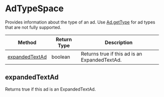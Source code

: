 # AdTypeSpace
Provides information about the type of an ad. Use [Ad.getType](./Ad#getType) for ad types that are not fully supported.      

|Method|Return Type|Description|
|-|-|-
[expandedTextAd]('#expandedTextAd')|boolean|Returns true if this ad is an ExpandedTextAd. <br />

<a name="#expandedTextAd"></a>
## expandedTextAd
Returns true if this ad is an ExpandedTextAd. 


